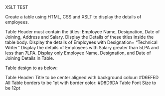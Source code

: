 XSLT TEST

Create a table using HTML, CSS and XSLT to display the details of employees. 

Table Header must contain the titles: Employee Name, Designation, Date of Joining, Address and Salary. Display the Details of these titles inside the table body.
Display the details of Employees with Designation= “Technical Writer”
Display the details of Employees with Salary greater than 5LPA and less than 7LPA.
Display only Employee Name, Designation, and Date of Joining Details in Table. 

Table design to as below:

Table Header: Title to be center aligned with background colour: #D6EFED
All Table borders to be 1pt with border color: #D8D9DA
Table Font Size to be 12pt

